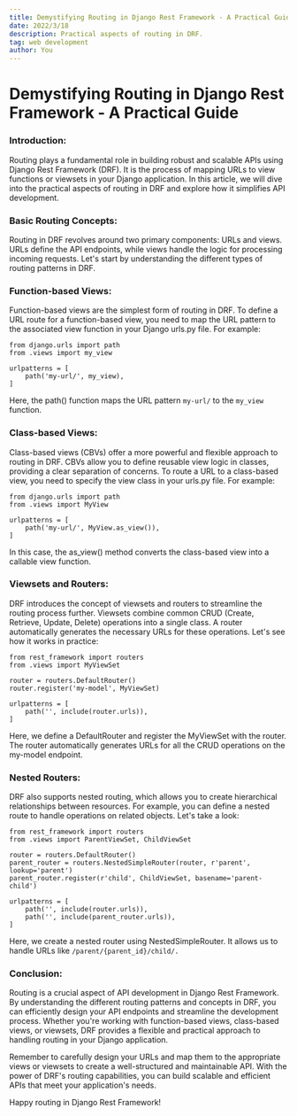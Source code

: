 ```yaml
---
title: Demystifying Routing in Django Rest Framework - A Practical Guide
date: 2022/3/18
description: Practical aspects of routing in DRF.
tag: web development
author: You
---
```


# Demystifying Routing in Django Rest Framework - A Practical Guide

### Introduction:
Routing plays a fundamental role in building robust and scalable APIs using Django Rest Framework (DRF). It is the process of mapping URLs to view functions or viewsets in your Django application. In this article, we will dive into the practical aspects of routing in DRF and explore how it simplifies API development.

### Basic Routing Concepts:
Routing in DRF revolves around two primary components: URLs and views. URLs define the API endpoints, while views handle the logic for processing incoming requests. Let's start by understanding the different types of routing patterns in DRF.

### Function-based Views:
Function-based views are the simplest form of routing in DRF. To define a URL route for a function-based view, you need to map the URL pattern to the associated view function in your Django urls.py file. For example:
```
from django.urls import path
from .views import my_view

urlpatterns = [
    path('my-url/', my_view),
]

```

Here, the path() function maps the URL pattern `my-url/` to the `my_view` function.

### Class-based Views:
Class-based views (CBVs) offer a more powerful and flexible approach to routing in DRF. CBVs allow you to define reusable view logic in classes, providing a clear separation of concerns. To route a URL to a class-based view, you need to specify the view class in your urls.py file. For example:
```
from django.urls import path
from .views import MyView

urlpatterns = [
    path('my-url/', MyView.as_view()),
]

```

In this case, the as_view() method converts the class-based view into a callable view function.

### Viewsets and Routers:
DRF introduces the concept of viewsets and routers to streamline the routing process further. Viewsets combine common CRUD (Create, Retrieve, Update, Delete) operations into a single class. A router automatically generates the necessary URLs for these operations. Let's see how it works in practice:
```
from rest_framework import routers
from .views import MyViewSet

router = routers.DefaultRouter()
router.register('my-model', MyViewSet)

urlpatterns = [
    path('', include(router.urls)),
]
```

Here, we define a DefaultRouter and register the MyViewSet with the router. The router automatically generates URLs for all the CRUD operations on the my-model endpoint.

### Nested Routers:
DRF also supports nested routing, which allows you to create hierarchical relationships between resources. For example, you can define a nested route to handle operations on related objects. Let's take a look:

```
from rest_framework import routers
from .views import ParentViewSet, ChildViewSet

router = routers.DefaultRouter()
parent_router = routers.NestedSimpleRouter(router, r'parent', lookup='parent')
parent_router.register(r'child', ChildViewSet, basename='parent-child')

urlpatterns = [
    path('', include(router.urls)),
    path('', include(parent_router.urls)),
]
```

Here, we create a nested router using NestedSimpleRouter. It allows us to handle URLs like ` /parent/{parent_id}/child/. `

### Conclusion:
Routing is a crucial aspect of API development in Django Rest Framework. By understanding the different routing patterns and concepts in DRF, you can efficiently design your API endpoints and streamline the development process. Whether you're working with function-based views, class-based views, or viewsets, DRF provides a flexible and practical approach to handling routing in your Django application.

Remember to carefully design your URLs and map them to the appropriate views or viewsets to create a well-structured and maintainable API. With the power of DRF's routing capabilities, you can build scalable and efficient APIs that meet your application's needs.

Happy routing in Django Rest Framework!